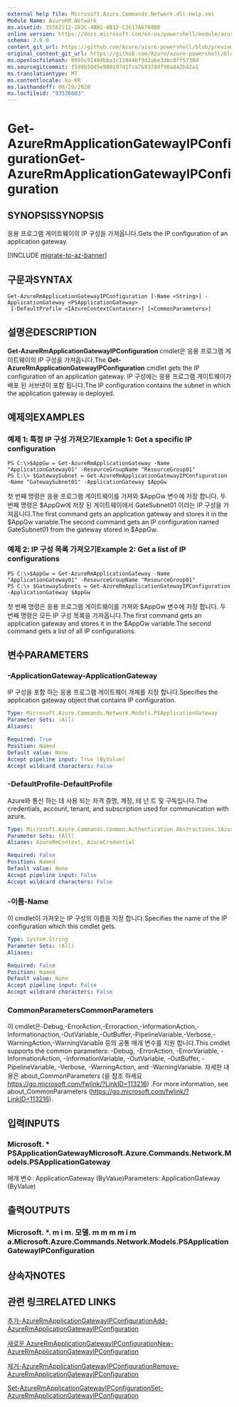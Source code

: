 ```yaml
---
external help file: Microsoft.Azure.Commands.Network.dll-Help.xml
Module Name: AzureRM.Network
ms.assetid: 35562212-283C-4BB2-8B12-C3617A6760D0
online version: https://docs.microsoft.com/en-us/powershell/module/azurerm.network/get-azurermapplicationgatewayipconfiguration
schema: 2.0.0
content_git_url: https://github.com/Azure/azure-powershell/blob/preview/src/ResourceManager/Network/Commands.Network/help/Get-AzureRmApplicationGatewayIPConfiguration.md
original_content_git_url: https://github.com/Azure/azure-powershell/blob/preview/src/ResourceManager/Network/Commands.Network/help/Get-AzureRmApplicationGatewayIPConfiguration.md
ms.openlocfilehash: 8995c91484bba1c11944bf9d2a6e3dbc8ff5738d
ms.sourcegitcommit: f599b50d5e980197d1fca769378df90a842b42a1
ms.translationtype: MT
ms.contentlocale: ko-KR
ms.lasthandoff: 08/20/2020
ms.locfileid: "93536603"
---
```

# <span data-ttu-id="585a7-101">Get-AzureRmApplicationGatewayIPConfiguration</span><span class="sxs-lookup"><span data-stu-id="585a7-101">Get-AzureRmApplicationGatewayIPConfiguration</span></span>

## <span data-ttu-id="585a7-102">SYNOPSIS</span><span class="sxs-lookup"><span data-stu-id="585a7-102">SYNOPSIS</span></span>
<span data-ttu-id="585a7-103">응용 프로그램 게이트웨이의 IP 구성을 가져옵니다.</span><span class="sxs-lookup"><span data-stu-id="585a7-103">Gets the IP configuration of an application gateway.</span></span>

[!INCLUDE [migrate-to-az-banner](../../includes/migrate-to-az-banner.md)]

## <span data-ttu-id="585a7-104">구문과</span><span class="sxs-lookup"><span data-stu-id="585a7-104">SYNTAX</span></span>

```
Get-AzureRmApplicationGatewayIPConfiguration [-Name <String>] -ApplicationGateway <PSApplicationGateway>
 [-DefaultProfile <IAzureContextContainer>] [<CommonParameters>]
```

## <span data-ttu-id="585a7-105">설명은</span><span class="sxs-lookup"><span data-stu-id="585a7-105">DESCRIPTION</span></span>
<span data-ttu-id="585a7-106">**Get-AzureRmApplicationGatewayIPConfiguration** cmdlet은 응용 프로그램 게이트웨이의 IP 구성을 가져옵니다.</span><span class="sxs-lookup"><span data-stu-id="585a7-106">The **Get-AzureRmApplicationGatewayIPConfiguration** cmdlet gets the IP configuration of an application gateway.</span></span>
<span data-ttu-id="585a7-107">IP 구성에는 응용 프로그램 게이트웨이가 배포 된 서브넷이 포함 됩니다.</span><span class="sxs-lookup"><span data-stu-id="585a7-107">The IP configuration contains the subnet in which the application gateway is deployed.</span></span>

## <span data-ttu-id="585a7-108">예제의</span><span class="sxs-lookup"><span data-stu-id="585a7-108">EXAMPLES</span></span>

### <span data-ttu-id="585a7-109">예제 1: 특정 IP 구성 가져오기</span><span class="sxs-lookup"><span data-stu-id="585a7-109">Example 1: Get a specific IP configuration</span></span>
```
PS C:\>$AppGw = Get-AzureRmApplicationGateway -Name "ApplicationGateway01" -ResourceGroupName "ResourceGroup01"
PS C:\> $GatewaySubnet = Get-AzureRmApplicationGatewayIPConfiguration -Name "GatewaySubnet01" -ApplicationGateway $AppGw
```

<span data-ttu-id="585a7-110">첫 번째 명령은 응용 프로그램 게이트웨이를 가져와 $AppGw 변수에 저장 합니다. 두 번째 명령은 $AppGw에 저장 된 게이트웨이에서 GateSubnet01 이라는 IP 구성을 가져옵니다.</span><span class="sxs-lookup"><span data-stu-id="585a7-110">The first command gets an application gateway and stores it in the $AppGw variable.The second command gets an IP configuration named GateSubnet01 from the gateway stored in $AppGw.</span></span>

### <span data-ttu-id="585a7-111">예제 2: IP 구성 목록 가져오기</span><span class="sxs-lookup"><span data-stu-id="585a7-111">Example 2: Get a list of IP configurations</span></span>
```
PS C:\>$AppGw = Get-AzureRmApplicationGateway -Name "ApplicationGateway01" -ResourceGroupName "ResourceGroup01"
PS C:\> $GatewaySubnets = Get-AzureRmApplicationGatewayIPConfiguration -ApplicationGateway $AppGw
```

<span data-ttu-id="585a7-112">첫 번째 명령은 응용 프로그램 게이트웨이를 가져와 $AppGw 변수에 저장 합니다. 두 번째 명령은 모든 IP 구성 목록을 가져옵니다.</span><span class="sxs-lookup"><span data-stu-id="585a7-112">The first command gets an application gateway and stores it in the $AppGw variable.The second command gets a list of all IP configurations.</span></span>

## <span data-ttu-id="585a7-113">변수</span><span class="sxs-lookup"><span data-stu-id="585a7-113">PARAMETERS</span></span>

### <span data-ttu-id="585a7-114">-ApplicationGateway</span><span class="sxs-lookup"><span data-stu-id="585a7-114">-ApplicationGateway</span></span>
<span data-ttu-id="585a7-115">IP 구성을 포함 하는 응용 프로그램 게이트웨이 개체를 지정 합니다.</span><span class="sxs-lookup"><span data-stu-id="585a7-115">Specifies the application gateway object that contains IP configuration.</span></span>

```yaml
Type: Microsoft.Azure.Commands.Network.Models.PSApplicationGateway
Parameter Sets: (All)
Aliases:

Required: True
Position: Named
Default value: None
Accept pipeline input: True (ByValue)
Accept wildcard characters: False
```

### <span data-ttu-id="585a7-116">-DefaultProfile</span><span class="sxs-lookup"><span data-stu-id="585a7-116">-DefaultProfile</span></span>
<span data-ttu-id="585a7-117">Azure와 통신 하는 데 사용 되는 자격 증명, 계정, 테 넌 트 및 구독입니다.</span><span class="sxs-lookup"><span data-stu-id="585a7-117">The credentials, account, tenant, and subscription used for communication with azure.</span></span>

```yaml
Type: Microsoft.Azure.Commands.Common.Authentication.Abstractions.IAzureContextContainer
Parameter Sets: (All)
Aliases: AzureRmContext, AzureCredential

Required: False
Position: Named
Default value: None
Accept pipeline input: False
Accept wildcard characters: False
```

### <span data-ttu-id="585a7-118">-이름</span><span class="sxs-lookup"><span data-stu-id="585a7-118">-Name</span></span>
<span data-ttu-id="585a7-119">이 cmdlet이 가져오는 IP 구성의 이름을 지정 합니다.</span><span class="sxs-lookup"><span data-stu-id="585a7-119">Specifies the name of the IP configuration which this cmdlet gets.</span></span>

```yaml
Type: System.String
Parameter Sets: (All)
Aliases:

Required: False
Position: Named
Default value: None
Accept pipeline input: False
Accept wildcard characters: False
```

### <span data-ttu-id="585a7-120">CommonParameters</span><span class="sxs-lookup"><span data-stu-id="585a7-120">CommonParameters</span></span>
<span data-ttu-id="585a7-121">이 cmdlet은-Debug,-ErrorAction,-Erroraction,-InformationAction,-Informationaction,-OutVariable,-OutBuffer,-PipelineVariable,-Verbose,-WarningAction,-WarningVariable 등의 공통 매개 변수를 지원 합니다.</span><span class="sxs-lookup"><span data-stu-id="585a7-121">This cmdlet supports the common parameters: -Debug, -ErrorAction, -ErrorVariable, -InformationAction, -InformationVariable, -OutVariable, -OutBuffer, -PipelineVariable, -Verbose, -WarningAction, and -WarningVariable.</span></span> <span data-ttu-id="585a7-122">자세한 내용은 about_CommonParameters (을 참조 하세요 https://go.microsoft.com/fwlink/?LinkID=113216) .</span><span class="sxs-lookup"><span data-stu-id="585a7-122">For more information, see about_CommonParameters (https://go.microsoft.com/fwlink/?LinkID=113216).</span></span>

## <span data-ttu-id="585a7-123">입력</span><span class="sxs-lookup"><span data-stu-id="585a7-123">INPUTS</span></span>

### <span data-ttu-id="585a7-124">Microsoft. \* PSApplicationGateway</span><span class="sxs-lookup"><span data-stu-id="585a7-124">Microsoft.Azure.Commands.Network.Models.PSApplicationGateway</span></span>
<span data-ttu-id="585a7-125">매개 변수: ApplicationGateway (ByValue)</span><span class="sxs-lookup"><span data-stu-id="585a7-125">Parameters: ApplicationGateway (ByValue)</span></span>

## <span data-ttu-id="585a7-126">출력</span><span class="sxs-lookup"><span data-stu-id="585a7-126">OUTPUTS</span></span>

### <span data-ttu-id="585a7-127">Microsoft. \*. m i m. 모델. m m m m i m a.</span><span class="sxs-lookup"><span data-stu-id="585a7-127">Microsoft.Azure.Commands.Network.Models.PSApplicationGatewayIPConfiguration</span></span>

## <span data-ttu-id="585a7-128">상속자</span><span class="sxs-lookup"><span data-stu-id="585a7-128">NOTES</span></span>

## <span data-ttu-id="585a7-129">관련 링크</span><span class="sxs-lookup"><span data-stu-id="585a7-129">RELATED LINKS</span></span>

[<span data-ttu-id="585a7-130">추가-AzureRmApplicationGatewayIPConfiguration</span><span class="sxs-lookup"><span data-stu-id="585a7-130">Add-AzureRmApplicationGatewayIPConfiguration</span></span>](./Add-AzureRmApplicationGatewayIPConfiguration.md)

[<span data-ttu-id="585a7-131">새로운 AzureRmApplicationGatewayIPConfiguration</span><span class="sxs-lookup"><span data-stu-id="585a7-131">New-AzureRmApplicationGatewayIPConfiguration</span></span>](./New-AzureRmApplicationGatewayIPConfiguration.md)

[<span data-ttu-id="585a7-132">제거-AzureRmApplicationGatewayIPConfiguration</span><span class="sxs-lookup"><span data-stu-id="585a7-132">Remove-AzureRmApplicationGatewayIPConfiguration</span></span>](./Remove-AzureRmApplicationGatewayIPConfiguration.md)

[<span data-ttu-id="585a7-133">Set-AzureRmApplicationGatewayIPConfiguration</span><span class="sxs-lookup"><span data-stu-id="585a7-133">Set-AzureRmApplicationGatewayIPConfiguration</span></span>](./Set-AzureRmApplicationGatewayIPConfiguration.md)


